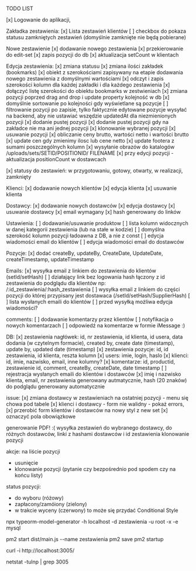 TODO LIST

[x] Logowanie do aplikacji,

Zakładka zestawienia:
[x] Lista zestawień klientów
[ ] checkbox do pokaza statusu zamkniętych zestawień (domyślnie zamknięte nie będą pobierane)

Nowe zestawienie
[x] dodawanie nowego zestawienia
[x] przekierowanie do edit-set
[x] zapis pozycji do db
[x] aktualizacja setCount w klientach

Edycja zestawienia:
[x] zmiana statusu
[x] zmiana ilości zakładek (bookmarks)
[x] obiekt z szerokościami zapisywany na etapie dodawania nowego zestawienia z domyślnymi wartościami
[x] odczyt i zapis szerokości kolumn dla każdej zakładki i dla każdego zestawienia
[x] dołączyć listę szerokości do obiektu bookmarks w zestwieniach
[x] zmiana pozycji poprzed drag and drop i update property kolejność w db
[x] domyślnie sortowanie po kolejności gdy wyświetlane są pozycje
[ ] filtrowanie pozycji po zapisie, tylko faktycznie edytowane pozycje wysyłać na backend, aby nie ustawiać wszędzie updatedAt dla niezmienionych pozycji
[x] dodanie pustej pozycji
[x] dodanie pustej pozycji gdy na zakładce nie ma ani jednej pozycji
[x] klonowanie wybranej pozycji
[x] usuwanie pozycji
[x] obliczanie ceny brutto, wartości netto i wartości brutto
[x] update cen gdy zmienimy ilosc lub cene netto
[x] update footera z sumami poszczególnych kolumn
[x] wysyłanie obrazów do katalogów /uploads/sets/SETID/POSITIONID/ FILENAME
[x] przy edycji pozycji - aktualizacja positionCount w dostawcach

[x] statusy do zestawień: w przygotowaniu, gotowy, otwarty, w realizacji, zamknięty

Klienci:
[x] dodawanie nowych klientów
[x] edycja klienta
[x] usuwanie klienta

Dostawcy:
[x] dodawanie nowych dostawców
[x] edycja dostawcy
[x] usuwanie dostawcy
[x] email wymagany
[x] hash generowany do linków

Ustawienia:
[ ] dodawanie/usuwanie produktow
[ ] lista kolumn widocznych w danej kategorii zestawienia (lub na stałe w kodzie)
[ ] domyślna szerokość kolumn pozycji ładoawna z DB, a nie z const
[ ] edycja wiadomości email do klientów
[ ] edycja wiadomości email do dostawców

Pozycje:
[x] dodać createBy, updateBy, CreateDate, UpdateDate, createTimestamp, updateTimestamp

Emails:
[x] wysyłka email z linkiem do zestawienia do klientów (setId/setHash)
[ ] działający link bez logowania hash łączony z id zestawienia do podglądu dla klientów np: /:id_zestawienia/:hash_zestawienia
[ ] wysyłka email z linkiem do części pozycji do której przypisany jest dostawaca (/setId/setHash/SupplierHash)
[ ] lista wysłanych emaili do klientów
[ ] przed wysyłką możliwa edycja wiadomości?

comments:
[ ] dodawanie komentarzy przez klientów
[ ] notyfikacja o nowych komentarzach
[ ] odpowiedź na komentarze w formie iMessage :)

DB:
[x] zestawienia nagłówek: id, nr zestawienia, id klienta, id usera, data dodania (w czytelnym formacie), created by, create date (timestamp), update by, updated date (timestamp)
[x] zestawienia pozycje: id, id zestawienia, id klienta, reszta kolumn
[x] users: imie, login, haslo
[x] klienci: id, imie, nazwisko, email, inne kolumny?
[x] komentarze: id, productid, zestawienie id, comment, createBy, createDate, date timestamp
[ ] rejestracja wysłanych emaili do klientów i dostawców
[x] imię i nazwisko klienta, email, nr zestawienia generowany autmatycznie, hash (20 znaków) do podglądu generowany automatycznie

issue:
[x] zmiana dostawcy w zestawieniach na ostatniej pozycji - menu się chowa pod tabele
[x] klienci i dostawcy - form nie walidny - pokaż errors,
[x] przerobić form klientów i dostawców na nowy styl z new set
[x] oznaczyć pola obowiązkowe

generowanie PDF! :(
wysyłka zestawień do wybranego dostawcy, do różnych dostawców, linki z hashami dostawców i id zestawienia
klonowanie pozycji

akcje: na liście pozycji

- usunięcie
- klonowanie pozycji (pytanie czy bezpośrednio pod spodem czy na końcu listy)

status pozycji:

- do wyboru (różowy)
- zapłacony/zamóiony (zielony)
- w trakcie wyceny (czerwony)
  to może się przydać Conditional Style

npx typeorm-model-generator -h localhost -d zestawienia -u root -x -e mysql

pm2 start dist/main.js --name zestawienia
pm2 save
pm2 startup

curl -i http://localhost:3005/

netstat -tulnp | grep 3005
